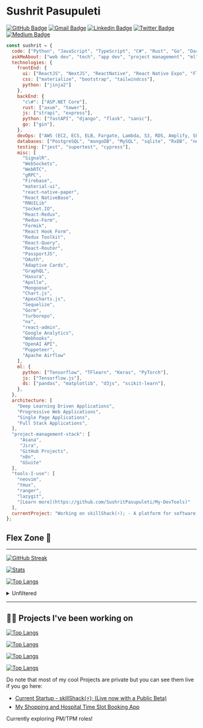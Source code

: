 # Sushrit Pasupuleti
[![GitHub Badge](https://img.shields.io/github/followers/SushritPasupuleti?style=for-the-badge&logo=GitHub&logoColor=white)](mailto:sushrit.pk21@gmail.com "Follow On GitHub")
[![Gmail Badge](https://img.shields.io/badge/sushrit.pk21@gmail.com-c14438?style=for-the-badge&logo=Gmail&logoColor=white)](mailto:sushrit.pk21@gmail.com "Connect via Email")
[![Linkedin Badge](https://img.shields.io/badge/-Sushrit%20Pasupuleti-0072b1?style=for-the-badge&logo=Linkedin&logoColor=white)](https://www.linkedin.com/in/sushritpasupuleti/ "Connect on LinkedIn")
[![Twitter Badge](https://img.shields.io/twitter/follow/Sushrit_Lawliet?label=Follow%20on%20Twitter&style=for-the-badge&logo=Twitter&logoColor=white)](https://twitter.com/intent/follow?screen_name=Sushrit_Lawliet "Follow on Twitter")
[![Medium Badge](https://img.shields.io/badge/-@sushrit.pk21-00acee?style=for-the-badge&logo=Medium&logoColor=white)](https://medium.com/@sushrit.pk21 "Follow on Medium")
```javascript
const sushrit = {
  code: ["Python", "JavaScript", "TypeScript", "C#", "Rust", "Go", "Dart"],
  askMeAbout: ["web dev", "tech", "app dev", "project management", "ml", "AI", "hybrid apps", "linux", "chatbots", "MERN Stack", "JAM Stack", "monorepos", "neovim"],
  technologies: {
    frontEnd: {
      ui: ["ReactJS", "NextJS", "ReactNative", "React Native Expo", "Flutter", "AngularJS", "GatsbyJS"],
      css: ["materialize", "bootstrap", "tailwindcss"],
      python: ["jinja2"]
    },
    backEnd: {
      "c\#": ["ASP.NET Core"],
      rust: ["axum", "tower"],
      js: ["strapi", "express"],
      python: ["fastAPI", "django", "flask", "sanic"],
      go: ["gin"],
    },
    devOps: ["AWS (EC2, ECS, ELB, Fargate, Lambda, S3, RDS, Amplify, SQS)", "Terraform", "AWS CDK", "Azure", "Docker🐳", "Kubernetes", "Nginx", "Netlify", "Vercel", "GitHub Actions", "Proxmox"],
    databases: ["PostgreSQL", "mongoDB", "MySQL", "sqlite", "RxDB", "neo4j", "redis", "firebase"],
    testing: ["jest", "supertest", "cypress"],
    misc: [
      "SignalR",
      "WebSockets",
      "WebRTC",
      "gRPC",
      "Firebase",
      "material-ui",
      "react-native-paper",
      "React NativeBase",
      "RNUILib"
      "Socket.IO",
      "React-Redux",
      "Redux-Form",
      "Formik",
      "React Hook Form",
      "Redux Toolkit",
      "React-Query",
      "React-Router",
      "PassportJS",
      "OAuth",
      "Adaptive Cards",
      "GraphQL",
      "Hasura",
      "Apollo",
      "Mongoose",
      "Chart.js",
      "ApexCharts.js",
      "Sequelize",
      "Gorm",
      "turborepo",
      "nx",
      "react-admin",
      "Google Analytics",
      "Webhooks",
      "OpenAI API",
      "Puppeteer",
      "Apache Airflow"
    ],
    ml: {
      python: ["Tensorflow", "TFlearn", "Keras", "PyTorch"],
      js: ["Tensorflow.js"],
      ds: ["pandas", "matplotlib", "d3js", "scikit-learn"],
    },
  },
  architecture: [
    "Deep Learning Driven Applications",
    "Progressive Web Applications",
    "Single Page Applications",
    "Full Stack Applications",
  ],
  "project-management-stack": [
     "Asana",
     "Jira",
     "GitHub Projects",
     "n8n",
     "GSuite"
  ],
  "tools-I-use": [
    "neovim",
    "tmux",
    "ranger",
    "lazygit",
    "[Learn more](https://github.com/SushritPasupuleti/My-DevTools)"
  ],
  currentProject: "Working on skillShack(⚡); - A platform for software professionals to showcase their projects",
};
```

## Flex Zone 💪
---

[![GitHub Streak](http://github-readme-streak-stats.herokuapp.com?user=SushritPasupuleti&theme=neon-dark&date_format=M%20j%5B%2C%20Y%5D)](https://git.io/streak-stats)

[![Stats](https://github-readme-stats.vercel.app/api?username=SushritPasupuleti&show_icons=true&hide_border=true&theme=blue-green&count_private=true&hide_rank=true&show=reviews,discussions_started,discussions_answered)](https://github.com/SushritPasupuleti/github-readme-stats)

[![Top Langs](https://github-readme-stats-sushritpasupuleti.vercel.app/api/top-langs/?username=SushritPasupuleti&hide=jupyter%20notebook,css,html,starlark,ruby,smarty,shell,php,objective-c,solidity,hack,batchfile,dockerfile,scss&size_weight=0&count_weight=1&layout=compact&langs_count=10)](https://github.com/SushritPasupuleti/github-readme-stats)

<details>
  <summary>
    Unfiltered
  </summary>
  
  [![Top Langs](https://github-readme-stats-sushritpasupuleti.vercel.app/api/top-langs/?username=SushritPasupuleti&size_weight=0&count_weight=1&layout=compact&langs_count=50)](https://github.com/SushritPasupuleti/github-readme-stats)
  
</details>

---

## 👨‍💻 Projects I've been working on

[![Top Langs](https://github-readme-stats.vercel.app/api/pin/?username=SushritPasupuleti&repo=Braggi-A-Python-Based-Contextual-Chatbot-Framework)](https://github.com/SushritPasupuleti/Braggi-A-Python-Based-Contextual-Chatbot-Framework)

[![Top Langs](https://github-readme-stats.vercel.app/api/pin/?username=SushritPasupuleti&repo=cab-booking-braggi)](https://github.com/SushritPasupuleti/cab-booking-braggi)

[![Top Langs](https://github-readme-stats.vercel.app/api/pin/?username=SushritPasupuleti&repo=Videos)](https://github.com/SushritPasupuleti/Videos)

[![Top Langs](https://github-readme-stats.vercel.app/api/pin/?username=SushritPasupuleti&repo=node-chat-server)](https://github.com/SushritPasupuleti/node-chat-server)

Do note that most of my cool Projects are private but you can see them live if you go here:
- [Current Startup - skillShack(⚡); (Live now with a Public Beta)](http://skillshack.dev)
- [My Shopping and Hospital Time Slot Booking App](http://shoppingslots.com)

Currently exploring PM/TPM roles!
